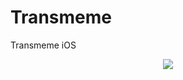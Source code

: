 # Transmeme
Transmeme iOS
<p align="center">
  <img src="https://github.com/KU-YOGIZOGI/Transmeme/assets/68605075/9e787ac4-bf8a-4082-a5b2-536993c07011)https://github.com/KU-YOGIZOGI/Transmeme/assets/68605075/9e787ac4-bf8a-4082-a5b2-536993c07011">
</p>
